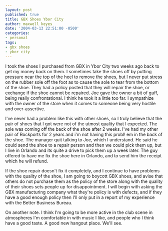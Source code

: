 ```yaml
---
layout: post
published: true
title: GBX Shoes Ybor City
author: maxwell keyes
date: '2004-03-13 22:51:00 -0500'
categories:
- personal
tags:
- gbx shoes
- ybor city
---
```


I took the shoes I purchased from GBX in Ybor City two weeks ago back to get my money back on them. I sometimes take the
shoes off by putting pressure near the top of the heel to remove the shoes, but I never put stress on the rubber sole
off the foot as to cause the sole to tear from the bottom of the shoe. They had a policy posted that they will repair
the shoe, or exchange if the shoe cannot be repaired. Joe gave the owner a bit of guff, being really confrontational.
I think he took it a little too far. I sympathize with the owner of the store when it comes to someone being very
hostile and over-assertive.

I've never had a problem like this with other shoes, so I truly believe that the pair of shoes that I got were not of
the utmost quality that I expected. The sole was coming off the back of the shoe after 2 weeks. I've had my other pair
of Rockports for 2 years and i'm not having this probl! em in the back of the shoe. The manager quit talking to Joe,
which I understand. He said he could send the shoe to a repair person and then we could pick them up, but I live in
Orlando and its quite a drive to pick them up a week later. The guy offered to have me fix the shoe here in Orlando,
and to send him the receipt which he will refund.

If the shoe repair doesn't fix it completely, and I continue to have problems with the quality of the shoe, I am going
to boycott GBX shoes, and avise that others do not purchase them as the policy of the store along with the quality of
their shoes sets people up for disappointment. I will begin with asking the GBX manufacturing company what they're
policy is with defects, and if they have a good enough policy then I'll only put in a report of my experience with the
Better Business Bureau.

On another note. I think I'm going to be more active in the club scene in atmospheres I'm comfortable in with music
I like, and people who I think have a good taste. A good new hangout place. We'll see.
